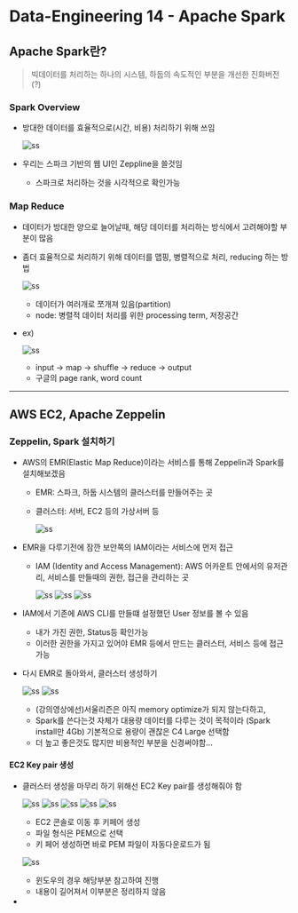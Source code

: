 # Data-Engineering 14 - Apache Spark

## Apache Spark란?
> 빅데이터를 처리하는 하나의 시스템, 하둡의 속도적인 부분을 개선한 진화버전(?)

### Spark Overview
- 방대한 데이터를 효율적으로(시간, 비용) 처리하기 위해 쓰임

    ![ss](DE_img2/screenshot29.png)

- 우리는 스파크 기반의 웹 UI인 Zeppline을 쓸것임
    - 스파크로 처리하는 것을 시각적으로 확인가능

### Map Reduce
- 데이터가 방대한 양으로 늘어날때, 해당 데이터를 처리하는 방식에서 고려해야할 부분이 많음
- 좀더 효율적으로 처리하기 위해 데이터를 맵핑, 병렬적으로 처리, reducing 하는 방법
  
    ![ss](DE_img2/screenshot30.png)
    - 데이터가 여러개로 쪼개져 있음(partition)
    - node: 병렬적 데이터 처리를 위한 processing term, 저장공간


- ex)
  
    ![ss](DE_img2/screenshot31.png)
    - input -> map -> shuffle -> reduce -> output
    - 구글의 page rank, word count

---

## AWS EC2, Apache Zeppelin
> 

### Zeppelin, Spark 설치하기
- AWS의 EMR(Elastic Map Reduce)이라는 서비스를 통해 Zeppelin과 Spark를 설치해보겠음
  - EMR: 스파크, 하둡 시스템의 클러스터를 만들어주는 곳
  - 클러스터: 서버, EC2 등의 가상서버 등

    ![ss](DE_img2/screenshot32.png)


- EMR을 다루기전에 잠깐 보안쪽의 IAM이라는 서비스에 먼저 접근
  - IAM (Identity and Access Management): AWS 어카운트 안에서의 유저관리, 서비스를 만들때의 권한, 접근을 관리하는 곳

    ![ss](DE_img2/screenshot33.png)
    ![ss](DE_img2/screenshot34.png)
    ![ss](DE_img2/screenshot35.png)

- IAM에서 기존에 AWS CLI를 만들떄 설정했던 User 정보를 볼 수 있음
    - 내가 가진 권한, Status등 확인가능
    - 이러한 권한을 가지고 있어야 EMR 등에서 만드는 클러스터, 서비스 등에 접근가능

- 다시 EMR로 돌아와서, 클러스터 생성하기

    ![ss](DE_img2/screenshot36.png)
    ![ss](DE_img2/screenshot37.png)
    - (강의영상에선)서울리즌은 아직 memory optimize가 되지 않는다하고,
    - Spark를 쓴다는것 자체가 대용량 데이터를 다루는 것이 목적이라 (Spark install만 4Gb) 기본적으로 용량이 괜찮은 C4 Large 선택함
    - 더 높고 좋은것도 많지만 비용적인 부분을 신경써야함...

#### EC2 Key pair 생성
  - 클러스터 생성을 마무리 하기 위해선 EC2 Key pair를 생성해줘야 함
  
    ![ss](DE_img2/screenshot38.png)
    ![ss](DE_img2/screenshot39.png)
    ![ss](DE_img2/screenshot40.png)
    ![ss](DE_img2/screenshot41.png)
    ![ss](DE_img2/screenshot42.png)
    - EC2 콘솔로 이동 후 키페어 생성
    - 파일 형식은 PEM으로 선택
    - 키 페어 생성하면 바로 PEM 파일이 자동다운로드가 됨 
  
    ![ss](DE_img2/screenshot43.png)
    - 윈도우의 경우 해당부분 참고하여 진행
    - 내용이 길어져서 이부분은 정리하지 않음
  

  -  

